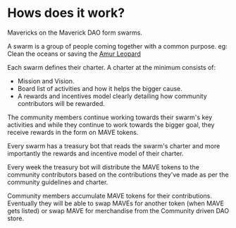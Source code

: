 # Hows does it work?

Mavericks on the Maverick DAO form swarms.

A swarm is a group of people coming together with a common purpose. eg: Clean the oceans or saving the [Amur Leopard](https://www.worldwildlife.org/species/amur-leopard)

Each swarm defines their charter. A charter at the minimum consists of:

* Mission and Vision.
* Board list of activities and how it helps the bigger cause.
* A rewards and incentives model clearly detailing how community contributors will be rewarded.

The community members continue working towards their swarm's key activities and while they continue to work towards the bigger goal, they receive rewards in the form on MAVE tokens.  

Every swarm has a treasury bot that reads the swarm's charter and more importantly the rewards and incentive model of their charter.

Every week the treasury bot will distribute the MAVE tokens to the community contributors based on the contributions they've made as per the community guidelines and charter.

Community members accumulate MAVE tokens for their contributions. Eventually they will be able to swap MAVEs for another token (when MAVE gets listed) or swap MAVE for merchandise from the Community driven DAO store.
